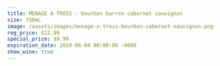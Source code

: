 ```yaml
---
title: MENAGE A TROIS - bourbon barren cabernet sauvignon
size: 750mL
image: /assets/images/menage-a-trois-bourbon-cabernet-sauvignon.png
reg_price: $12.99
special_price: $9.99
expiration_date: 2019-06-04 00:00:00 -0600
show_wine: true
---
```


